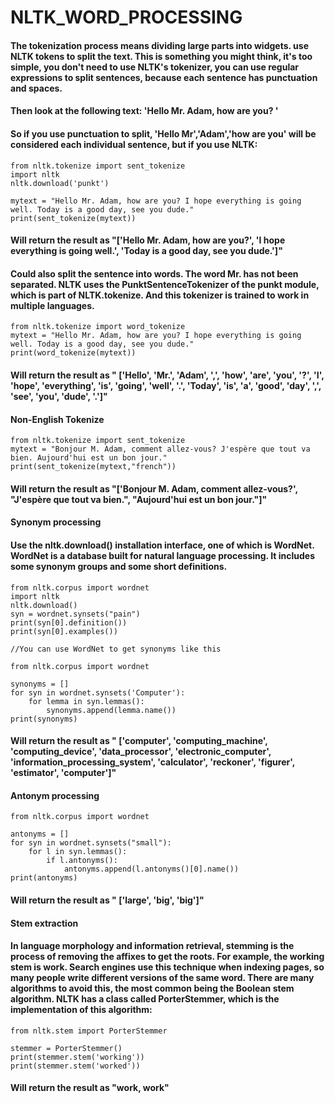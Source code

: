 # NLTK_WORD_PROCESSING

#### The tokenization process means dividing large parts into widgets. use NLTK tokens to split the text. This is something you might think, it's too simple, you don't need to use NLTK's tokenizer, you can use regular expressions to split sentences, because each sentence has punctuation and spaces.

#### Then look at the following text: 'Hello Mr. Adam, how are you? '
#### So if you use punctuation to split, 'Hello Mr','Adam','how are you' will be considered each individual sentence, but if you use NLTK:
```
from nltk.tokenize import sent_tokenize
import nltk
nltk.download('punkt')

mytext = "Hello Mr. Adam, how are you? I hope everything is going well. Today is a good day, see you dude."
print(sent_tokenize(mytext))
```
#### Will return the result as "['Hello Mr. Adam, how are you?', 'I hope everything is going well.', 'Today is a good day, see you dude.']"

#### Could also split the sentence into words. The word Mr. has not been separated. NLTK uses the PunktSentenceTokenizer of the punkt module, which is part of NLTK.tokenize. And this tokenizer is trained to work in multiple languages.
```
from nltk.tokenize import word_tokenize
mytext = "Hello Mr. Adam, how are you? I hope everything is going well. Today is a good day, see you dude."
print(word_tokenize(mytext))
```
#### Will return the result as " ['Hello', 'Mr.', 'Adam', ',', 'how', 'are', 'you', '?', 'I', 'hope', 'everything', 'is', 'going', 'well', '.', 'Today', 'is', 'a', 'good', 'day', ',', 'see', 'you', 'dude', '.']"

#### Non-English Tokenize
```
from nltk.tokenize import sent_tokenize
mytext = "Bonjour M. Adam, comment allez-vous? J'espère que tout va bien. Aujourd'hui est un bon jour."
print(sent_tokenize(mytext,"french"))
```
#### Will return the result as "['Bonjour M. Adam, comment allez-vous?', "J'espère que tout va bien.", "Aujourd'hui est un bon jour."]"

#### Synonym processing
#### Use the nltk.download() installation interface, one of which is WordNet. WordNet is a database built for natural language processing. It includes some synonym groups and some short definitions.
```
from nltk.corpus import wordnet
import nltk
nltk.download()
syn = wordnet.synsets("pain")
print(syn[0].definition())
print(syn[0].examples())

//You can use WordNet to get synonyms like this

from nltk.corpus import wordnet
  
synonyms = []
for syn in wordnet.synsets('Computer'):
    for lemma in syn.lemmas():
        synonyms.append(lemma.name())
print(synonyms)
```
#### Will return the result as " ['computer', 'computing_machine', 'computing_device', 'data_processor', 'electronic_computer', 'information_processing_system', 'calculator', 'reckoner', 'figurer', 'estimator', 'computer']"

#### Antonym processing
```
from nltk.corpus import wordnet
  
antonyms = []
for syn in wordnet.synsets("small"):
    for l in syn.lemmas():
        if l.antonyms():
            antonyms.append(l.antonyms()[0].name())
print(antonyms)
```
#### Will return the result as " ['large', 'big', 'big']"

#### Stem extraction
#### In language morphology and information retrieval, stemming is the process of removing the affixes to get the roots. For example, the working stem is work. Search engines use this technique when indexing pages, so many people write different versions of the same word. There are many algorithms to avoid this, the most common being the Boolean stem algorithm. NLTK has a class called PorterStemmer, which is the implementation of this algorithm:
```
from nltk.stem import PorterStemmer
  
stemmer = PorterStemmer()
print(stemmer.stem('working'))
print(stemmer.stem('worked'))
```
#### Will return the result as "work, work"

